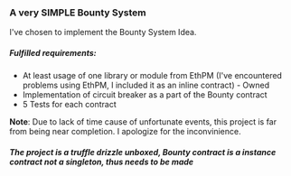 ### A very SIMPLE Bounty System


I've chosen to implement the Bounty System Idea.

##### Fulfilled requirements:

* At least usage of one library or module from EthPM (I've encountered problems using EthPM, I included it as an inline contract) - Owned
* Implementation of circuit breaker as a part of the Bounty contract
* 5 Tests for each contract

__Note__: Due to lack of time cause of unfortunate events, this project is far from being near completion. I apologize for the inconvinience.


##### The project is a truffle drizzle unboxed, Bounty contract is a instance contract not a singleton, thus needs to be made